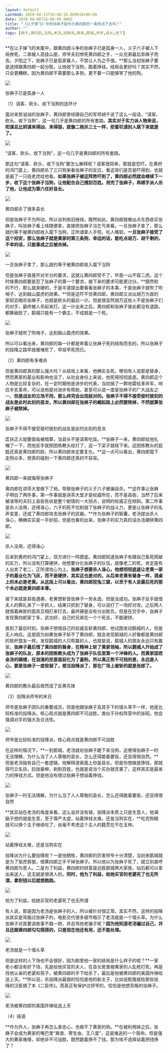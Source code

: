 ```yaml
---
layout: default
Lastmod: 2020-08-13T16:48:16.669618+00:00
date: 2020-08-06T16:00:00.000Z
title: "《让子弹飞》中的张麻子能作为黄四郎的一条狗活下去吗？"
author: ""
tags: [麻子,黄四郎,当狗,老汤,投降派,黄家,鹅城,师爷,县长,收下]
---
```


**在让子弹飞的末尾中，跟黄四郎斗争的张麻子已是孤身一人，义子六子被人下局惨死，二弟被人高挂山崖，师爷夫妇惨死黄四郎之手，一众兄弟最后弃麻子而去。夕阳之下，张麻子已是孤家寡人，不禁让人为之不值。**那么当初张麻子要是选择跟黄四郎一起分赃，让他收下当狗，跪着挣钱，结局会更好吗？其实不然，只会更糟糕，因为黄四郎不需要那么多狗，更不要一只能够宰了他的狗。

![](https://images.weserv.nl/?url=https%3A//pic3.zhimg.com/v2-1ce813647e21b7c8a1a4bef1ff8185c6_b.jpg)

张麻子已是孤身一人

（1）请客、砍头、收下当狗的连环计

面对来势汹汹的张麻子，黄四郎曾经跟自己的军师胡千说了这么一段话，“请客、砍头、收下当狗”，这一句几乎是黄四郎的所有套路。**其实对于实力派人物来说，阳谋总比阴谋来得凶、来得狠，就像二桃杀三士一样，挖着坑请别人跳下来就是了。**

![](https://images.weserv.nl/?url=https%3A//pic1.zhimg.com/v2-3655e0a7dcfc7d37acc11109e6b7ee23_b.jpg)

“请客、砍头、收下当狗”，这一句几乎是黄四郎的所有套路。

那这句“请客、砍头、收下当狗”要怎么解释呢？请客很简单，那就是恐吓。在黄府的鸿门宴上，黄四郎杀了三只狗来看张麻子的反应，看这哥们是否是吓得到，也就是画了一只纸老虎给他看。**如果张麻子被这阵势吓到了，黄四郎必然就会继续下一步，收下这个张麻子当狗，让他配合自己搜刮百姓。用完了张麻子，再顺手派人杀了他，让他成为第六任好县长。**

![](https://images.weserv.nl/?url=https%3A//picb.zhimg.com/v2-ad387fce892249383caff7a9c62b5c1a_b.jpg)

黄四郎杀了很多县长

但是张麻子不为所动，所以谈判依旧继续。既然如此，黄四郎就像出点东西收买张麻子，叫张麻子看上啥随便拿，直接把张麻子当乞丐来看。一旦张麻子拿了，那么就约等于被黄四郎收入麾下当狗，正所谓拿人手短，吃人嘴软。**一旦张麻子接受了这个招安，那么张麻子就是黄家的第三条狗，幸运的话，能吃点胡万、胡千剩的，不幸的话，只能事成之后被杀掉。**

![](https://images.weserv.nl/?url=https%3A//pic4.zhimg.com/v2-8b112b762f8854aa29b0d6bb9ddef3e7_b.jpg)

一旦张麻子拿了，那么就约等于被黄四郎收入麾下当狗

但是张麻子直接开对半分的要求，这就让黄四郎受不了，毕竟一山不容二虎。这个时候黄四郎要是忍了张麻子的第一个要求，接下来的要求可能更过分。**既然软的不行，那么就来硬的，于是半道提出要看看张麻子的本事，于是张麻子就吹了吹哨子，达到敲山震虎的效果。**但是这吓不住黄四郎，黄四郎又派出胡万为首的家奴去暗杀张麻子，也就是砍头的最后一计。但是很显然胡万这些人不是张麻子们的对手，最终被人吊起来打。这一计出来之后，黄四郎和张麻子彼此都没有退路，都撕破脸了，鹅城只能有一个霸主，不成就是一个死。

![](https://images.weserv.nl/?url=https%3A//pic4.zhimg.com/v2-85033fc539c9512141009c74b4c6d92d_b.jpg)

张麻子就吹了吹哨子，达到敲山震虎的效果。

所以可以看出来，黄四郎的每一计都是奔着让张麻子死的结局而去的，所以张麻子的投降之路早就被堵死了，早投早死而已。

（2）黄四郎有多难杀

但是黄四郎真的那么强大吗？从结局上来看，他确实会死，哪怕有人说那是替身，然而黄家的基业和影响也没了，从社会身份上来说，他死得彻彻底底。黄四郎这个人物是比较复杂的，在一定时期他是进步的代表，当初捐了一颗地雷给革命军，响应辛亥革命，可以说他是对进步有帮助，甚至可以说一度是张麻子的广大战友之一。**但是战友的立场不同，那么终究会出现敌对的。张麻子不得不接受彼时彼刻的战友是此时此刻的恶龙，所以黄四郎在张麻子的崛起路上必然要除掉，不然就算张麻子被除掉。**

![](https://images.weserv.nl/?url=https%3A//pic4.zhimg.com/v2-4cd13546e8e25b68defc1517f2880f23_b.jpg)

张麻子不得不接受彼时彼刻的战友是此时此刻的恶龙

匡扶正义就要面临被暗算，当县长不是请客吃饭。**张麻子一来，黄四郎给他礼帽了一下，而他反手就把团练教头给打了，这一下梁子就结下来。这团练教头的屁股还真是黄四郎的脸，所以黄四郎肯定要复仇。**这一点可以看出，黄四郎麾下走狗众多，想真的碰到一下黄四郎还真的不容易。

![](https://images.weserv.nl/?url=https%3A//pic3.zhimg.com/v2-c215e4c01d02af87f1dfde131b0da095_b.jpg)

黄四郎一来就侮辱张麻子

黄四郎在讲茶大堂做下了局，导致张麻子的义子六子被骗自杀。**这件事让张麻子明白了两件事，第一件事就是讲茶大堂才是权威所在，而不是县衙，当然了后来被凌辱的夫妇上县衙告状是整个剧情的一大拐点，说明的权威正在倾斜。第二件事是杀人没用，还得诛心，六子的死不仅削弱了张麻子的战斗力，更是让张麻子的名声变差，还成了黄四郎攻击张麻子的武器。**作为张麻子的智囊，老汤提出杀人诛心，确确实实是一手妙招，但是也看的出来，张麻子的实力真的没办法硬拼黄四郎。

![](https://images.weserv.nl/?url=https%3A//pic2.zhimg.com/v2-12a1ec301c696f0090ccdc868b9aa853_b.jpg)

杀人没用，还得诛心

后来到黄府的鸿门宴上，双方进行一阵摸底。黄四郎知道张麻子有跟自己鱼死网破的实力，所以没有打算硬拼，他想要分化张麻子的队伍，就像老二的死，肯定是有人出卖了老二，正所谓攻心为上。**张麻子想要杀人诛心，他想彻彻底底让老黄一家子的基业化为飞灰，而不是硬拼，其实这也是对的，从后来老黄有替身一样，酒桌上的未必是老黄。从这段上可以看出，黄四郎狡兔三窟，以至于有人说最后死的那个未必就是黄四郎本尊。**

接下来就是县衙遇袭，老黄想斩首张麻子一劳永逸，但是没成功。张麻子反手就借夫人的葬礼来了一手抓人，结果只抓到了替身，可以说打了一场好对攻。之后两人就借着麻匪的面具互相打来打去，最终硬是没有分出胜负。但是在交手中，张麻子发现黄四郎家丁多，武功好，自己的兄弟在一个个死去，不能硬拼。

直到了最后时刻，张麻子想借自己的权威去斩黄四郎，他试图发动鹅城的人，但是无人响应。这是因为如果张麻子斩不了黄四郎，就会发现鹅城的人好像都是黄四郎的铁杆盟友一样。发现鹅城的人只帮赢的人，也就是说，鹅城人的朋友永远只有赢家。**张麻子最后借了黄四郎的替身，在精神上斩了黄家领袖，所以鹅城人开始成了张麻子的队友，原本的团练教头成为了张麻子队伍里第一个冲锋的人。而黄家固若金汤的碉楼，在汹涌的民意面前化为了齑粉。所以真正势不可挡的是，永远是人心，要是张麻子一度软弱了，想当投降派了，那在广场上被斩的就是张郎了。**

![](https://images.weserv.nl/?url=https%3A//picb.zhimg.com/v2-7b36150778781e7e8c7a246f0f2ad83f_b.jpg)

黄四郎的教头最后居然成了反黄先锋

（3）投降派师爷的末日

师爷是张麻子团队的重要成员，但是他跟张麻子及其手下的墙头草不一样，他是比较标准的投降派，核心观点就是黄四郎不可战胜，类似于孙权阵营中的张昭，他会强调对手的强大及合法性。

![](https://images.weserv.nl/?url=https%3A//pic4.zhimg.com/v2-af439f205141daff322d34245e25aaf3_b.jpg)

师爷是比较标准的投降派，核心观点就是黄四郎不可战胜

在这样的情况下，**一到鹅城，老汤就劝张麻子跪下来当狗，这使得张麻子一时无法理解，为什么当了人人尊敬的县长，怎么还得跪着要饭，还显得很自然。**但是老汤独有自己一套逻辑，他解释道表面上你是县长，但是你想做是挣钱，那就得巧立名目，拉拢豪绅，剥削百姓，也就是说当个买办就完事了，这样其实是最省力的挣钱方式。但是他没有想过张麻子想站着挣钱。

![](https://images.weserv.nl/?url=https%3A//picb.zhimg.com/v2-6d639d07ac0d5c90641022d015cf21dd_b.jpg)

张麻子一时无法理解，为什么当了人人尊敬的县长，怎么还得跪着要饭，还显得很自然

**其实站在老汤的角度来看，这么说并没有错，投降派本质上只是生意人，他满脑子想的就是生意，至于尊严太虚，站着挣钱太难，还是当狗实在，**吃完狗粮就可以换个主子继续吃了，丝毫不考虑这个主人的籍贯在不在玉林。

![](https://images.weserv.nl/?url=https%3A//pic3.zhimg.com/v2-a73d95fb2610c78127191d37c18c6c84_b.jpg)

站着挣钱太难，还是当狗实在

投降派为什么要投降呢？一是怕牺牲，黄四郎的厉害师爷十分清楚，当初来鹅城就是为了驱虎吞狼，借黄四郎之手干掉张麻子。所以他以为张麻子死了，就立刻直呼黄四郎为恩人。二是为了利益，黄四郎的财富是远胜鹅城两大家族，钻石都可以拿出来送人，这无疑是很诱人的。**同时，他为了利益，给她买官的老婆死了也无所谓，拿到钱以后就想跑路。**

![](https://images.weserv.nl/?url=https%3A//pic2.zhimg.com/v2-32165614eed611032250a9698da09345_b.jpg)

他为了利益，给她买官的老婆死了也无所谓

有人说，那是因为老汤是张麻子的人，所以被针对很正常。其实不然，这样的投降派其实是背叛过张麻子的，电影交代很多细节暗示了老汤就是一个墙头草。为什么张麻子对其要讲故事不屑一顾，并且骂他老骗子呢？**因为他知道老汤骗过自己，并且还跟黄四郎勾勾搭搭的，只是现在他还有用，还不能处理。**

![](https://images.weserv.nl/?url=https%3A//pic3.zhimg.com/v2-5cfd84a1cc0db2562330c16a5f2cbf54_b.jpg)

老汤就是一个墙头草

但是这样的人下场也不会很好，因为剧里他一家的结局是什么样子的呢？**一家老小都没有好下场，先是给他买官的夫人，在县长房里被黄家的人乱枪打死，再是找他认亲的老婆和孩子，被黄四郎的手下给杀了，最后是他被黄四郎的美国炸弹给送上天。**所以说，杀投降派最狠的恰恰是他的新主子，比如说乾隆就给那些投降的汉臣搞了本《二臣传》。而真正有保护过师爷的，恰恰是他想背叛的张麻子。

![](https://images.weserv.nl/?url=https%3A//picb.zhimg.com/v2-aa074abad998d80842d95584cf7ba6d4_b.jpg)

老汤被黄四郎的美国炸弹给送上天

（4）结语

**作为外人，张麻子再怎么表忠心，也做不了黄家的狗。**在被利用掉之后，张麻子会成为黄家的嘴巴里“禽兽、寄生虫、王八蛋”，这是难逃的一个宿命。但是强大的黄家难缠，却绝非不可战胜，既然跪着挣不了钱，那为啥不选择站着把钱挣了？

